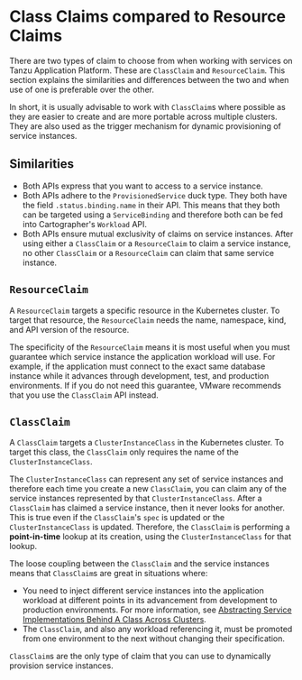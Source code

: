# Class Claims compared to Resource Claims

There are two types of claim to choose from when working with services on Tanzu Application Platform.
These are `ClassClaim` and `ResourceClaim`.
This section explains the similarities and differences between the two and when use of one is
preferable over the other.

In short, it is usually advisable to work with `ClassClaim`s where possible as they are easier to
create and are more portable across multiple clusters.
They are also used as the trigger mechanism for dynamic provisioning of service instances.

## <a id="similarities"></a>Similarities

- Both APIs express that you want to access to a service instance.
- Both APIs adhere to the `ProvisionedService` duck type.  They both have the field `.status.binding.name` in their API.
This means that they both can be targeted using a `ServiceBinding` and therefore both can be
fed into Cartographer's `Workload` API.
- Both APIs ensure mutual exclusivity of claims on service instances.
After using either a `ClassClaim` or a `ResourceClaim` to claim a service instance,
no other `ClassClaim` or a `ResourceClaim` can claim that same service instance.

## <a id="resourceclaim"></a> `ResourceClaim`

A `ResourceClaim` targets a specific resource in the Kubernetes cluster.  To
target that resource, the `ResourceClaim` needs the name, namespace, kind, and
API version of the resource.

The specificity of the `ResourceClaim` means it is most useful when you must guarantee which service
instance the application workload will use.
For example, if the application must connect to the exact same database instance while it advances
through development, test, and production environments.
If if you do not need this guarantee, VMware recommends that you use the `ClassClaim` API instead.

## <a id="classclaim"></a> `ClassClaim`

A `ClassClaim` targets a `ClusterInstanceClass` in the Kubernetes cluster.
To target this class, the `ClassClaim` only requires the name of the `ClusterInstanceClass`.

The `ClusterInstanceClass` can represent any set of service instances and therefore
each time you create a new `ClassClaim`, you can claim any of the service
instances represented by that `ClusterInstanceClass`.
After a `ClassClaim` has claimed a service instance, then it never looks for another.
This is true even if the `ClassClaim`'s `spec` is updated or the `ClusterInstanceClass` is
updated.
Therefore, the `ClassClaim` is performing a **point-in-time** lookup at
its creation, using the `ClusterInstanceClass` for that lookup.

The loose coupling between the `ClassClaim` and the service instances means that
`ClassClaim`s are great in situations where:

- You need to inject different service instances into the application workload
at different points in its advancement from development to production
environments. For more information, see
[Abstracting Service Implementations Behind A Class Across Clusters](../tutorials/abstracting-service-implementation-behind-class-across-clusters.hbs.md).
- The `ClassClaim`, and also any workload referencing it, must be
promoted from one environment to the next without changing their specification.

`ClassClaim`s are the only type of claim that you can use to dynamically provision service instances.
